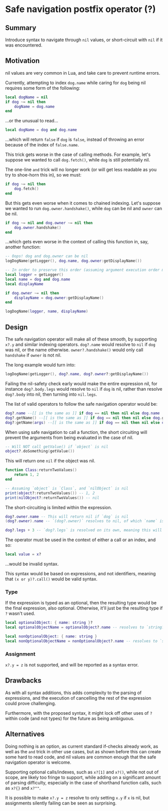 # Safe navigation postfix operator (?)

## Summary

Introduce syntax to navigate through `nil` values, or short-circuit with `nil` if it was encountered.


## Motivation

nil values are very common in Lua, and take care to prevent runtime errors. 

Currently, attempting to index `dog.name` while caring for `dog` being nil requires some form of the following:

```lua
local dogName = nil
if dog ~= nil then
    dogName = dog.name
end
```

...or the unusual to read...

```lua
local dogName = dog and dog.name
```

...which will return `false` if `dog` is `false`, instead of throwing an error because of the index of `false.name`.

This trick gets worse in the case of calling methods. For example, let's suppose we wanted to call `dog.fetch()`, while `dog` is still potentially nil.

The one-line `and` trick will no longer work (or will get less readable as you try to shoe-horn this in), so we must:

```lua
if dog ~= nil then
    dog.fetch()
end
```

But this gets even worse when it comes to chained indexing. Let's suppose we wanted to run `dog.owner.handshake()`, while `dog` can be nil and `owner` can be nil.

```lua
if dog ~= nil and dog.owner ~= nil then
    dog.owner.handshake()
end
```

...which gets even worse in the context of calling this function in, say, another function:

```lua
-- Oops! dog and dog.owner can be nil
logDogName(getLogger(), dog.name, dog.owner:getDisplayName())

-- In order to preserve this order (assuming argument execution order mattered)...
local logger = getLogger()
local name = dog and dog.name
local displayName

if dog.owner ~= nil then
    displayName = dog.owner:getDisplayName()
end

logDogName(logger, name, displayName)
```

## Design

The safe navigation operator will make all of these smooth, by supporting `x?.y` and similar indexing operators. `dog?.name` would resolve to `nil` if `dog` was nil, or the name otherwise. `owner?.handshake()` would only call `handshake` if `owner` is not nil.

The long example would turn into:

```lua
logDogName(getLogger(), dog?.name, dog?.owner?:getDisplayName())
```

Failing the nil-safety check early would make the entire expression nil, for instance `dog?.body.legs` would resolve to `nil` if `dog` is nil, rather than resolve `dog?.body` into nil, then turning into `nil.legs`.

The list of valid operators to follow the safe navigation operator would be:

```lua
dog?.name --[[ is the same as ]] if dog == nil then nil else dog.name
dog?.getName() --[[ is the same as ]] if dog == nil then nil else dog.getName()
dog?:getName(args) --[[ is the same as ]] if dog == nil then nil else dog:getName(args)
```

When using safe navigation to call a function, the short circuiting will prevent the arguments from being evaluated in the case of nil.

```lua
-- Will NOT call getValue() if `object` is nil
object?.doSomething(getValue())
```

This will return one `nil` if the object was nil.

```lua
function Class:returnTwoValues()
    return 1, 2
end

-- Assuming `object` is `Class`, and `nilObject` is nil
print(object?:returnTwoValues()) -- 1, 2
print(nilObject?:returnTwoValues()) -- nil
```

The short-circuiting is limited within the expression.

```lua
dog?.owner.name -- This will return nil if `dog` is nil
(dog?.owner).name -- `(dog?.owner)` resolves to nil, of which `name` is then indexed. This will error at runtime if `dog` is nil.

dog?.legs + 3 -- `dog?.legs` is resolved on its own, meaning this will error at runtime if it is nil (`nil + 3`)
```

The operator must be used in the context of either a call or an index, and so:

```lua
local value = x?
```

...would be invalid syntax. 

This syntax would be based on expressions, and not identifiers, meaning that `(x or y)?.call()` would be valid syntax.

### Type
If the expression is typed as an optional, then the resulting type would be the final expression, also optional. Otherwise, it'll just be the resulting type if `?` wasn't used.

```lua
local optionalObject: { name: string }?
local optionalObjectName = optionalObject?.name -- resolves to `string?`

local nonOptionalObject: { name: string }
local nonOptionalObjectName = nonOptionalObject?.name -- resolves to `string`
```

### Assignment
`x?.y = z` is not supported, and will be reported as a syntax error.

## Drawbacks

As with all syntax additions, this adds complexity to the parsing of expressions, and the execution of cancelling the rest of the expression could prove challenging.

Furthermore, with the proposed syntax, it might lock off other uses of `?` within code (and not types) for the future as being ambiguous.

## Alternatives

Doing nothing is an option, as current standard if-checks already work, as well as the `and` trick in other use cases, but as shown before this can create some hard to read code, and nil values are common enough that the safe navigation operator is welcome.

Supporting optional calls/indexes, such as `x?[1]` and `x?()`, while not out of scope, are likely too fringe to support, while adding on a significant amount of parsing difficulty, especially in the case of shorthand function calls, such as `x?{}` and `x?""`.

It is possible to make `x?.y = z` resolve to only setting `x.y` if `x` is nil, but assignments silently failing can be seen as surprising.

